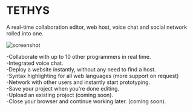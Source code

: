 # TETHYS
A real-time collaboration editor, web host, voice chat and social network rolled into one.  

![screenshot](http://i.imgur.com/VduvE87.png)

-Collaborate with up to 10 other programmers in real time.  
-Integrated voice chat.  
-Deploy a website instantly, without any need to find a host.  
-Syntax highlighting for all web languages (more support on request)  
-Network with other users and instantly start prototyping.  
-Save your project when you're done editing.  
-Upload an existing project (coming soon).  
-Close your browser and continue working later. (coming soon).
